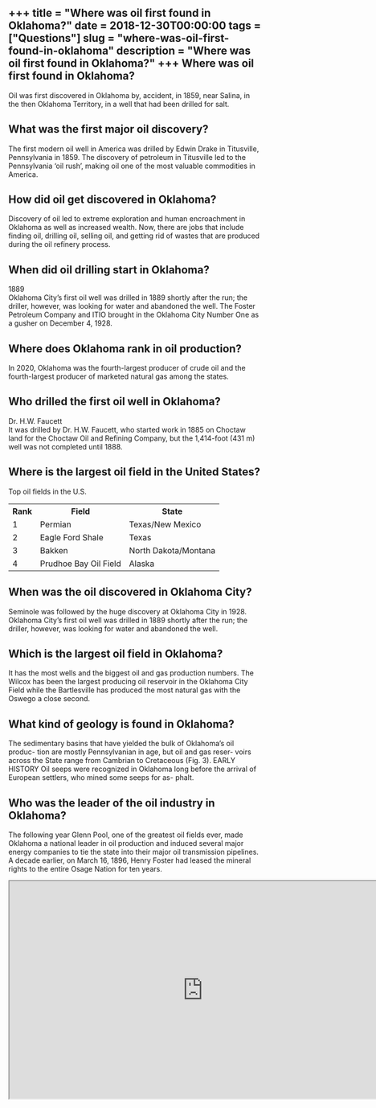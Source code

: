 +++
title = "Where was oil first found in Oklahoma?"
date = 2018-12-30T00:00:00
tags = ["Questions"]
slug = "where-was-oil-first-found-in-oklahoma"
description = "Where was oil first found in Oklahoma?"
+++
Where was oil first found in Oklahoma?
--------------------------------------

Oil was first discovered in Oklahoma by, accident, in 1859, near Salina, in the then Oklahoma Territory, in a well that had been drilled for salt.

What was the first major oil discovery?
---------------------------------------

The first modern oil well in America was drilled by Edwin Drake in Titusville, Pennsylvania in 1859. The discovery of petroleum in Titusville led to the Pennsylvania ‘oil rush’, making oil one of the most valuable commodities in America.

How did oil get discovered in Oklahoma?
---------------------------------------

Discovery of oil led to extreme exploration and human encroachment in Oklahoma as well as increased wealth. Now, there are jobs that include finding oil, drilling oil, selling oil, and getting rid of wastes that are produced during the oil refinery process.

When did oil drilling start in Oklahoma?
----------------------------------------

1889  
Oklahoma City’s first oil well was drilled in 1889 shortly after the run; the driller, however, was looking for water and abandoned the well. The Foster Petroleum Company and ITIO brought in the Oklahoma City Number One as a gusher on December 4, 1928.

Where does Oklahoma rank in oil production?
-------------------------------------------

In 2020, Oklahoma was the fourth-largest producer of crude oil and the fourth-largest producer of marketed natural gas among the states.

Who drilled the first oil well in Oklahoma?
-------------------------------------------

Dr. H.W. Faucett  
It was drilled by Dr. H.W. Faucett, who started work in 1885 on Choctaw land for the Choctaw Oil and Refining Company, but the 1,414-foot (431 m) well was not completed until 1888.

Where is the largest oil field in the United States?
----------------------------------------------------

Top oil fields in the U.S.

<table><tr><th>Rank</th><th>Field</th><th>State</th></tr><tr><td>1</td><td>Permian</td><td>Texas/New Mexico</td></tr><tr><td>2</td><td>Eagle Ford Shale</td><td>Texas</td></tr><tr><td>3</td><td>Bakken</td><td>North Dakota/Montana</td></tr><tr><td>4</td><td>Prudhoe Bay Oil Field</td><td>Alaska</td></tr></table>

When was the oil discovered in Oklahoma City?
---------------------------------------------

Seminole was followed by the huge discovery at Oklahoma City in 1928. Oklahoma City’s first oil well was drilled in 1889 shortly after the run; the driller, however, was looking for water and abandoned the well.

Which is the largest oil field in Oklahoma?
-------------------------------------------

It has the most wells and the biggest oil and gas production numbers. The Wilcox has been the largest producing oil reservoir in the Oklahoma City Field while the Bartlesville has produced the most natural gas with the Oswego a close second.

What kind of geology is found in Oklahoma?
------------------------------------------

The sedimentary basins that have yielded the bulk of Oklahoma’s oil produc- tion are mostly Pennsylvanian in age, but oil and gas reser- voirs across the State range from Cambrian to Cretaceous (Fig. 3). EARLY HISTORY Oil seeps were recognized in Oklahoma long before the arrival of European settlers, who mined some seeps for as- phalt.

Who was the leader of the oil industry in Oklahoma?
---------------------------------------------------

The following year Glenn Pool, one of the greatest oil fields ever, made Oklahoma a national leader in oil production and induced several major energy companies to tie the state into their major oil transmission pipelines. A decade earlier, on March 16, 1896, Henry Foster had leased the mineral rights to the entire Osage Nation for ten years.

<iframe allow="accelerometer; autoplay; clipboard-write; encrypted-media; gyroscope; picture-in-picture" allowfullscreen="" class="__youtube_prefs__  epyt-is-override  no-lazyload" data-no-lazy="1" data-origheight="433" data-origwidth="770" data-skipgform_ajax_framebjll="" height="433" id="_ytid_22688" loading="lazy" src="https://www.youtube.com/embed/xMQUGSrnbP8?enablejsapi=1&autoplay=0&cc_load_policy=0&cc_lang_pref=&iv_load_policy=1&loop=0&modestbranding=0&rel=1&fs=1&playsinline=0&autohide=2&theme=dark&color=red&controls=1&" title="YouTube player" width="770"></iframe>
